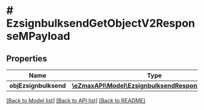 # # EzsignbulksendGetObjectV2ResponseMPayload

## Properties

Name | Type | Description | Notes
------------ | ------------- | ------------- | -------------
**objEzsignbulksend** | [**\eZmaxAPI\Model\EzsignbulksendResponseCompound**](EzsignbulksendResponseCompound.md) |  |

[[Back to Model list]](../../README.md#models) [[Back to API list]](../../README.md#endpoints) [[Back to README]](../../README.md)
